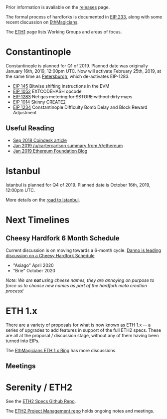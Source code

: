 <!-- TITLE: Roadmap -->
<!-- SUBTITLE: Ethereum Roadmap, including links to ETH 1.x and ETH2 / Serenity. Test -->

Prior information is available on the [releases](/releases) page.

The formal process of hardforks is documented in [EIP 233](https://eips.ethereum.org/EIPS/eip-233), along with some recent discussion on [EthMagicians](https://ethereum-magicians.org/t/eep-5-ethereum-hardfork-process-request-for-collaboration/2305).

The [ETH1](/eth1) page lists Working Groups and areas of focus.

# Constantinople
Constantinople is planned for Q1 of 2019. Planned date was originally January 16th, 2019, 12:00pm UTC. Now will activate February 25th, 2019, at the same time as [Petersburgh](/roadmap/petersburgh), which de-activates EIP-1283.

* [EIP 145](https://eips.ethereum.org/EIPS/eip-145) Bitwise shifting instructions in the EVM
* [EIP 1052](https://eips.ethereum.org/EIPS/eip-1052) EXTCODEHASH opcode
* ~~[EIP 1283](https://eips.ethereum.org/EIPS/eip-1283) Net gas metering for SSTORE without dirty maps~~
* [EIP 1014](https://eips.ethereum.org/EIPS/eip-1014) Skinny CREATE2
* [EIP 1234](https://eips.ethereum.org/EIPS/eip-1234) Constantinople Difficulty Bomb Delay and Block Reward Adjustment

## Useful Reading
* [Sep 2018 Coindesk article](https://www.coindesk.com/constantinople-ahead-what-you-need-to-know-about-ethereums-big-upgrade)
* [Jan 2019 /u/cartercarlson summary from /r/ethereum](https://www.reddit.com/r/ethereum/comments/abv70c/heres_a_summary_of_the_constantinople_update/)
* [Jan 2019 Ethereum Foundation Blog](https://blog.ethereum.org/2019/01/11/ethereum-constantinople-upgrade-announcement/)

# Istanbul
Istanbul is planned for Q4 of 2019. Planned date is October 16th, 2019, 12:00pm UTC.

More details on the [road to Istanbul](/roadmap/istanbul).

# Next Timelines

## Cheesy Hardfork 6 Month Schedule
Current discussion is on moving towards a 6-month cycle. [Danno is leading discussion on a Cheesy Hardfork Schedule](https://ethereum-magicians.org/t/more-frequent-smaller-hardforks-vs-less-frequent-larger-ones/2929/28)

* "Asiago" April 2020
* "Brie" October 2020

_Note: We are **not** using cheese names, they are annoying on purpose to force us to choose new names as part of the hardfork meta creation process!_
# ETH 1.x
There are a variety of proposals for what is now known as ETH 1.x -- a series of upgrades to add features in support of the full ETH2 specs. These are all at the proposal / discussion stage, without any of them having been turned into EIPs.

The [EthMagicians ETH 1.x Ring](https://ethereum-magicians.org/c/working-groups/ethereum-1-x-ring) has more discussions.

## Meetings

# Serenity / ETH2
See the [ETH2 Specs Github Repo](https://github.com/ethereum/eth2.0-specs).

The [ETH2 Project Management repo](https://github.com/ethereum/eth2.0-pm) holds ongoing notes and meetings.
